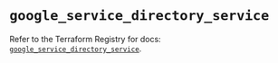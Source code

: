 # `google_service_directory_service`

Refer to the Terraform Registry for docs: [`google_service_directory_service`](https://registry.terraform.io/providers/hashicorp/google-beta/6.11.2/docs/resources/google_service_directory_service).
